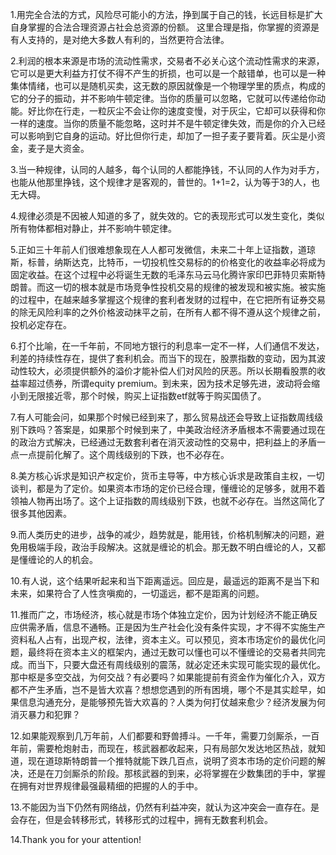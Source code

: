 1.用完全合法的方式，风险尽可能小的方法，挣到属于自己的钱，长远目标是扩大自身掌握的合法合理资源占社会总资源的份额。
这里合理是指，你掌握的资源是有人支持的，是对绝大多数人有利的，当然更符合法律。

2.利润的根本来源是市场的流动性需求，交易者不必关心这个流动性需求的来源，它可以是更大利益方打仗不得不产生的折损，也可以是一个敲错单，也可以是一种集体情绪，也可以是随机买卖，这无数的原因就像是一个物理学里的质点，构成的它的分子的振动，并不影响牛顿定律。当你的质量可以忽略，它就可以传递给你动能。好比你在行走，一粒灰尘不会让你的速度变慢，对于灰尘，它却可以获得和你一样的速度。当你的质量不能忽略，这时并不是牛顿定律失效，而是你的介入已经可以影响到它自身的运动。好比但你行走，却加了一担子麦子要背着。灰尘是小资金，麦子是大资金。

3.当一种规律，认同的人越多，每个认同的人都能挣钱，不认同的人作为对手方，也能从他那里挣钱，这个规律才是客观的，普世的。1+1=2，认为等于3的人，也无大碍。

4.规律必须是不因被人知道的多了，就失效的。它的表现形式可以发生变化，类似所有物体都相对静止，并不影响牛顿定律。

5.正如三十年前人们很难想象现在人人都可发微信，未来二十年上证指数，道琼斯，标普，纳斯达克，比特币，一切投机性交易标的的价格变化的收益率必将成为固定收益。在这个过程中必将诞生无数的毛泽东马云马化腾许家印巴菲特贝索斯特朗普。而这一切的根本就是市场竞争性投机交易的规律的被发现和被实施。被实施的过程中，在越来越多掌握这个规律的套利者发财的过程中，在它把所有证券交易的除无风险利率的之外价格波动抹平之前，在所有人都不得不遵从这个规律之前，投机必定存在。

6.打个比喻，在一千年前，不同地方银行的利息率一定不一样，人们通信不发达，利差的持续性存在，提供了套利机会。而当下的现在，股票指数的变动，因为其波动性较大，必须提供额外的溢价才能补偿人们对风险的厌恶。所以长期看股票的收益率超过债券，所谓equity premium。到未来，因为技术足够先进，波动将会缩小到无限接近零，那个时候，购买上证指数etf就等于购买国债了。

7.有人可能会问，如果那个时候已经到来了，那么贸易战还会导致上证指数周线级别下跌吗？答案是，如果那个时候到来了，中美政治经济矛盾根本不需要通过现在的政治方式解决，已经通过无数套利者在消灭波动性的交易中，把利益上的矛盾一点一点提前化解了。这个周线级别的下跌，也不必存在。

8.美方核心诉求是知识产权定价，货币主导等，中方核心诉求是政策自主权，一切谈判，都是为了定价。如果资本市场的定价已经合理，懂缠论的足够多，就用不着领袖人物再出场了。这个上证指数的周线级别下跌，也就不必存在。当然这简化了很多其他因素。

9.而人类历史的进步，战争的减少，趋势就是，能用钱，价格机制解决的问题，避免用极端手段，政治手段解决。这就是缠论的机会。那无数不明白缠论的人，又都是懂缠论的人的机会。

10.有人说，这个结果听起来和当下距离遥远。回应是，最遥远的距离不是当下和未来，如果符合了人性贪嗔痴的，一切遥远，都不是距离的问题。

11.推而广之，市场经济，核心就是市场个体独立定价，因为计划经济不能正确反应供需矛盾，信息不通畅。正是因为生产社会化没有条件实现，才不得不实施生产资料私人占有，出现产权，法律，资本主义。可以预见，资本市场定价的最优化问题，最终将在资本主义的框架内，通过无数可以懂也可以不懂缠论的交易者共同完成。而当下，只要大盘还有周线级别的震荡，就必定还未实现可能实现的最优化。那中枢是多空交战，为何交战？有必要吗？如果能提前有资金作为催化介入，双方都不产生矛盾，岂不是皆大欢喜？想想您遇到的所有困境，哪个不是其实趁早，如果信息沟通充分，是能够预先皆大欢喜的？人类为何打仗越来愈少？经济发展为何消灭暴力和犯罪？


12.如果能观察到几万年前，人们都要和野兽搏斗。一千年，需要刀剑厮杀，一百年前，需要枪炮射击，而现在，核武器都收起来，只有局部欠发达地区热战，就知道，现在道琼斯特朗普一个推特就能下跌几百点，说明了资本市场的定价问题的解决，还是在刀剑厮杀的阶段。那核武器的到来，必将掌握在少数集团的手中，掌握在拥有对世界规律最强最精细的把握的人的手中。

13.不能因为当下仍然有网络战，仍然有利益冲突，就认为这冲突会一直存在。是会存在，但是会转移形式，转移形式的过程中，拥有无数套利机会。

14.Thank you for your attention!
